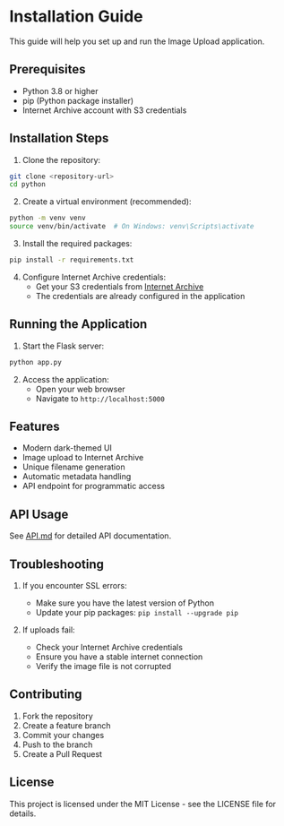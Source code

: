 # Installation Guide

This guide will help you set up and run the Image Upload application.

## Prerequisites

- Python 3.8 or higher
- pip (Python package installer)
- Internet Archive account with S3 credentials

## Installation Steps

1. Clone the repository:
```bash
git clone <repository-url>
cd python
```

2. Create a virtual environment (recommended):
```bash
python -m venv venv
source venv/bin/activate  # On Windows: venv\Scripts\activate
```

3. Install the required packages:
```bash
pip install -r requirements.txt
```

4. Configure Internet Archive credentials:
   - Get your S3 credentials from [Internet Archive](https://archive.org/account/s3.php)
   - The credentials are already configured in the application

## Running the Application

1. Start the Flask server:
```bash
python app.py
```

2. Access the application:
   - Open your web browser
   - Navigate to `http://localhost:5000`

## Features

- Modern dark-themed UI
- Image upload to Internet Archive
- Unique filename generation
- Automatic metadata handling
- API endpoint for programmatic access

## API Usage

See [API.md](API.md) for detailed API documentation.

## Troubleshooting

1. If you encounter SSL errors:
   - Make sure you have the latest version of Python
   - Update your pip packages: `pip install --upgrade pip`

2. If uploads fail:
   - Check your Internet Archive credentials
   - Ensure you have a stable internet connection
   - Verify the image file is not corrupted

## Contributing

1. Fork the repository
2. Create a feature branch
3. Commit your changes
4. Push to the branch
5. Create a Pull Request

## License

This project is licensed under the MIT License - see the LICENSE file for details. 